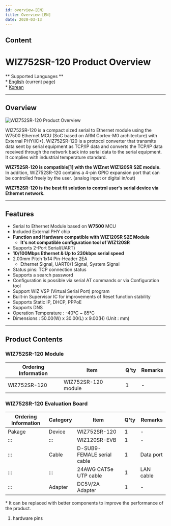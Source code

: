 ```yaml
---
id: overview-[EN]
title: Overview-[EN]
date: 2020-03-13
---
```


## Content

# WIZ752SR-120 Product Overview

\*\* Supported Languages \*\*  
\* [English](/products/s2e_module/wiz752sr-120/overview/en) (current
page)  
\* [Korean](/products/s2e_module/wiz752sr-120/overview/ko)

-----

## Overview

![WIZ752SR-120 Product
Overview](/products/s2e_module/wiz752sr-120/wiz752sr-120_product_overview.png%20)

WIZ752SR-120 is a compact sized serial to Ethernet module using the
W7500 Ethernet MCU (SoC based on ARM Cortex-M0 architecture) with
External PHY(IC+). WIZ752SR-120 is a protocol converter that transmits
data sent by serial equipment as TCP/IP data and converts the TCP/IP
data received through the network back into serial data to the serial
equipment. It complies with industrial temperature standard.

**WIZ752SR-120 is compatible\[1\] with the WIZnet WIZ120SR S2E module.**
In addition, WIZ752SR-120 contains a 4-pin GPIO expansion port that can
be controlled freely by the user. (analog input or digital in/out)

**WIZ752SR-120 is the best fit solution to control user's serial device
via Ethernet network.**

-----

## Features

  - Serial to Ethernet Module based on **W7500** MCU
  - Included External PHY chip
  - **Function and Hardware compatible with WIZ120SR S2E Module**
      - **It's not compatible configuration tool of WIZ120SR**
  - Supports 2-Port Serial(UART)
  - **10/100Mbps Ethernet & Up to 230kbps serial speed**
  - 2.00mm Pitch 1x14 Pin-Header 2EA
      - Ethernet Signal, UART0/1 Signal, System Signal
  - Status pins: TCP connection status
  - Supports a search password 
  - Configuration is possible via serial AT commands or via
    Configuration tool 
  - Support WIZ VSP (Virtual Serial Port) program
  - Built-in Supervisor IC for improvements of Reset function stability
  - Supports Static IP, DHCP, PPPoE
  - Supports DNS
  - Operation Temperature : -40℃ \~ 85℃
  - Dimensions : 50.00(W) x 30.00(L) x 9.00(H) (Unit : mm)

-----

## Product Contents

### WIZ752SR-120 Module

| Ordering Information | Item                | Q'ty | Remarks |
| -------------------- | ------------------- | ---- | ------- |
| WIZ752SR-120         | WIZ752SR-120 module | 1    | \-      |

### WIZ752SR-120 Evaluation Board

| Ordering Information | Category | Item                       | Q'ty | Remarks   |
| -------------------- | -------- | -------------------------- | ---- | --------- |
| Pakage               | Device   | WIZ752SR-120               | 1    | \-        |
| :::                  | :::      | WIZ120SR-EVB               | 1    | \-        |
| :::                  | Cable    | D-SUB9-FEMALE serial cable | 1    | Data port |
| :::                  | :::      | 24AWG CAT5e UTP cable      | 1    | LAN cable |
| :::                  | Adapter  | DC5V/2A Adapter            | 1    | \-        |

\* It can be replaced with better components to improve the performance
of the product.

1.  hardware pins

